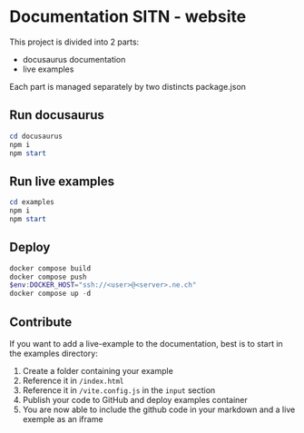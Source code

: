 # Documentation SITN - website

This project is divided into 2 parts:
- docusaurus documentation
- live examples

Each part is managed separately by two distincts package.json

## Run docusaurus

```powershell
cd docusaurus
npm i
npm start
```

## Run live examples

```powershell
cd examples
npm i
npm start
```

## Deploy

```powershell
docker compose build
docker compose push
$env:DOCKER_HOST="ssh://<user>@<server>.ne.ch"
docker compose up -d
```

## Contribute

If you want to add a live-example to the documentation, best is to start in the examples directory:

1. Create a folder containing your example
2. Reference it in `/index.html`
3. Reference it in `/vite.config.js` in the `input` section
4. Publish your code to GitHub and deploy examples container
5. You are now able to include the github code in your markdown and a live exemple as an iframe
